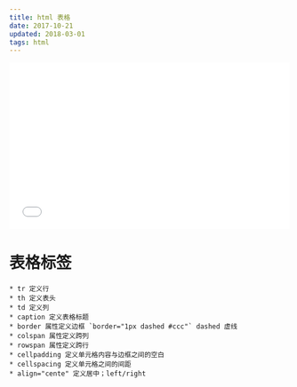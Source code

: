 ```yaml
---
title: html 表格
date: 2017-10-21
updated: 2018-03-01
tags: html
---
```


<iframe height='300' scrolling='no' title='html  表格' src='//codepen.io/cuilongjin/embed/preview/paGxva/?height=300&theme-id=32697&default-tab=html,result&embed-version=2' frameborder='no' allowtransparency='true' allowfullscreen='true' style='width: 100%;'>See the Pen <a href='https://codepen.io/cuilongjin/pen/paGxva/'>html  表格</a> by cuilongjin (<a href='https://codepen.io/cuilongjin'>@cuilongjin</a>) on <a href='https://codepen.io'>CodePen</a>.
</iframe>

# 表格标签

	* tr 定义行
	* th 定义表头
	* td 定义列
	* caption 定义表格标题
	* border 属性定义边框 `border="1px dashed #ccc"` dashed 虚线
	* colspan 属性定义跨列
	* rowspan 属性定义跨行
	* cellpadding 定义单元格内容与边框之间的空白
	* cellspacing 定义单元格之间的间距
	* align="cente" 定义居中；left/right